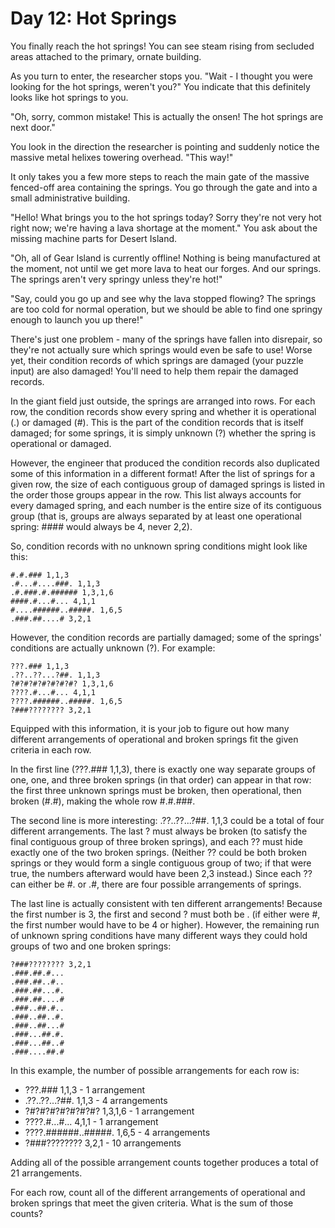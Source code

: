 # Day 12: Hot Springs

You finally reach the hot springs! You can see steam rising from secluded areas
attached to the primary, ornate building.

As you turn to enter, the researcher stops you. "Wait - I thought you were
looking for the hot springs, weren't you?" You indicate that this definitely
looks like hot springs to you.

"Oh, sorry, common mistake! This is actually the onsen! The hot springs are next
door."

You look in the direction the researcher is pointing and suddenly notice the
massive metal helixes towering overhead. "This way!"

It only takes you a few more steps to reach the main gate of the massive
fenced-off area containing the springs. You go through the gate and into a small
administrative building.

"Hello! What brings you to the hot springs today? Sorry they're not very hot
right now; we're having a lava shortage at the moment." You ask about the
missing machine parts for Desert Island.

"Oh, all of Gear Island is currently offline! Nothing is being manufactured at
the moment, not until we get more lava to heat our forges. And our springs. The
springs aren't very springy unless they're hot!"

"Say, could you go up and see why the lava stopped flowing? The springs are too
cold for normal operation, but we should be able to find one springy enough to
launch you up there!"

There's just one problem - many of the springs have fallen into disrepair, so
they're not actually sure which springs would even be safe to use! Worse yet,
their condition records of which springs are damaged (your puzzle input) are
also damaged! You'll need to help them repair the damaged records.

In the giant field just outside, the springs are arranged into rows. For each
row, the condition records show every spring and whether it is operational (.)
or damaged (#). This is the part of the condition records that is itself
damaged; for some springs, it is simply unknown (?) whether the spring is
operational or damaged.

However, the engineer that produced the condition records also duplicated some
of this information in a different format! After the list of springs for a given
row, the size of each contiguous group of damaged springs is listed in the order
those groups appear in the row. This list always accounts for every damaged
spring, and each number is the entire size of its contiguous group (that is,
groups are always separated by at least one operational spring: #### would
always be 4, never 2,2).

So, condition records with no unknown spring conditions might look like this:

```
#.#.### 1,1,3
.#...#....###. 1,1,3
.#.###.#.###### 1,3,1,6
####.#...#... 4,1,1
#....######..#####. 1,6,5
.###.##....# 3,2,1
```

However, the condition records are partially damaged; some of the springs'
conditions are actually unknown (?). For example:

```
???.### 1,1,3
.??..??...?##. 1,1,3
?#?#?#?#?#?#?#? 1,3,1,6
????.#...#... 4,1,1
????.######..#####. 1,6,5
?###???????? 3,2,1
```

Equipped with this information, it is your job to figure out how many different
arrangements of operational and broken springs fit the given criteria in each
row.

In the first line (???.### 1,1,3), there is exactly one way separate groups of
one, one, and three broken springs (in that order) can appear in that row: the
first three unknown springs must be broken, then operational, then broken (#.#),
making the whole row #.#.###.

The second line is more interesting: .??..??...?##. 1,1,3 could be a total of
four different arrangements. The last ? must always be broken (to satisfy the
final contiguous group of three broken springs), and each ?? must hide exactly
one of the two broken springs. (Neither ?? could be both broken springs or they
would form a single contiguous group of two; if that were true, the numbers
afterward would have been 2,3 instead.) Since each ?? can either be #. or .#,
there are four possible arrangements of springs.

The last line is actually consistent with ten different arrangements! Because
the first number is 3, the first and second ? must both be . (if either were #,
the first number would have to be 4 or higher). However, the remaining run of
unknown spring conditions have many different ways they could hold groups of two
and one broken springs:

```
?###???????? 3,2,1
.###.##.#...
.###.##..#..
.###.##...#.
.###.##....#
.###..##.#..
.###..##..#.
.###..##...#
.###...##.#.
.###...##..#
.###....##.#
```

In this example, the number of possible arrangements for each row is:

- ???.### 1,1,3 - 1 arrangement
- .??..??...?##. 1,1,3 - 4 arrangements
- ?#?#?#?#?#?#?#? 1,3,1,6 - 1 arrangement
- ????.#...#... 4,1,1 - 1 arrangement
- ????.######..#####. 1,6,5 - 4 arrangements
- ?###???????? 3,2,1 - 10 arrangements

Adding all of the possible arrangement counts together produces a total of 21
arrangements.

For each row, count all of the different arrangements of operational and broken
springs that meet the given criteria. What is the sum of those counts?

